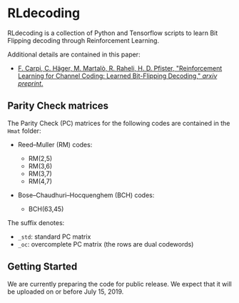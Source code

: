 # RLdecoding
RLdecoding is a collection of Python and Tensorflow scripts to learn Bit Flipping decoding through Reinforcement Learning.

Additional details are contained in this paper:
- [F. Carpi, C. Häger, M. Martalò, R. Raheli, H. D. Pfister, "Reinforcement Learning for Channel Coding: Learned Bit-Flipping Decoding," *arxiv preprint*.](https://arxiv.org/abs/1906.04448)


## Parity Check matrices

The Parity Check (PC) matrices for the following codes are contained in the `Hmat` folder:
 - Reed–Muller (RM) codes:
   - RM(2,5)
   - RM(3,6)
   - RM(3,7)
   - RM(4,7)
 
 - Bose–Chaudhuri–Hocquenghem (BCH) codes: 
   - BCH(63,45)

The suffix denotes:
 - `_std`: standard PC matrix
 - `_oc`: overcomplete PC matrix (the rows are dual codewords)
 

## Getting Started
We are currently preparing the code for public release. We expect that it will be uploaded on or before July 15, 2019.
